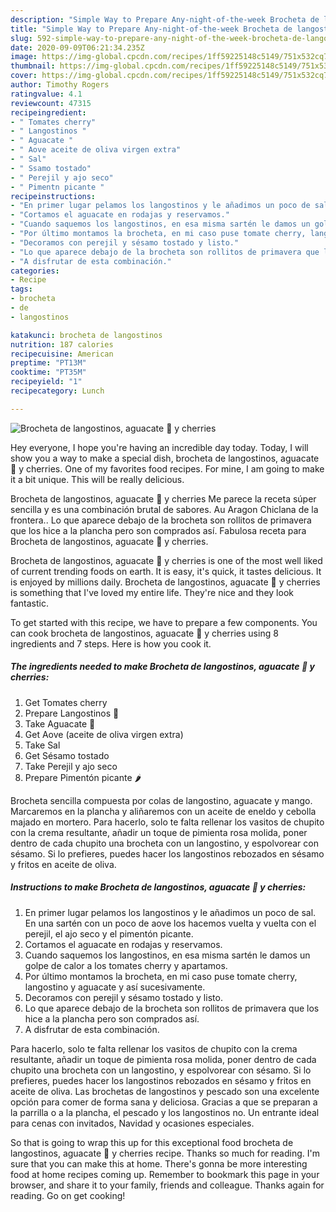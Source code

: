 ```yaml
---
description: "Simple Way to Prepare Any-night-of-the-week Brocheta de langostinos, aguacate 🥑 y cherries"
title: "Simple Way to Prepare Any-night-of-the-week Brocheta de langostinos, aguacate 🥑 y cherries"
slug: 592-simple-way-to-prepare-any-night-of-the-week-brocheta-de-langostinos-aguacate-y-cherries
date: 2020-09-09T06:21:34.235Z
image: https://img-global.cpcdn.com/recipes/1ff59225148c5149/751x532cq70/brocheta-de-langostinos-aguacate-🥑-y-cherries-foto-principal.jpg
thumbnail: https://img-global.cpcdn.com/recipes/1ff59225148c5149/751x532cq70/brocheta-de-langostinos-aguacate-🥑-y-cherries-foto-principal.jpg
cover: https://img-global.cpcdn.com/recipes/1ff59225148c5149/751x532cq70/brocheta-de-langostinos-aguacate-🥑-y-cherries-foto-principal.jpg
author: Timothy Rogers
ratingvalue: 4.1
reviewcount: 47315
recipeingredient:
- " Tomates cherry"
- " Langostinos "
- " Aguacate "
- " Aove aceite de oliva virgen extra"
- " Sal"
- " Ssamo tostado"
- " Perejil y ajo seco"
- " Pimentn picante "
recipeinstructions:
- "En primer lugar pelamos los langostinos y le añadimos un poco de sal. En una sartén con un poco de aove los hacemos vuelta y vuelta con el perejil, el ajo seco y el pimentón picante."
- "Cortamos el aguacate en rodajas y reservamos."
- "Cuando saquemos los langostinos, en esa misma sartén le damos un golpe de calor a los tomates cherry y apartamos."
- "Por último montamos la brocheta, en mi caso puse tomate cherry, langostino y aguacate y así sucesivamente."
- "Decoramos con perejil y sésamo tostado y listo."
- "Lo que aparece debajo de la brocheta son rollitos de primavera que los hice a la plancha pero son comprados así."
- "A disfrutar de esta combinación."
categories:
- Recipe
tags:
- brocheta
- de
- langostinos

katakunci: brocheta de langostinos 
nutrition: 187 calories
recipecuisine: American
preptime: "PT13M"
cooktime: "PT35M"
recipeyield: "1"
recipecategory: Lunch

---
```



![Brocheta de langostinos, aguacate 🥑 y cherries](https://img-global.cpcdn.com/recipes/1ff59225148c5149/751x532cq70/brocheta-de-langostinos-aguacate-🥑-y-cherries-foto-principal.jpg)

Hey everyone, I hope you're having an incredible day today. Today, I will show you a way to make a special dish, brocheta de langostinos, aguacate 🥑 y cherries. One of my favorites food recipes. For mine, I am going to make it a bit unique. This will be really delicious.

Brocheta de langostinos, aguacate 🥑 y cherries Me parece la receta súper sencilla y es una combinación brutal de sabores. Au Aragon Chiclana de la frontera.. Lo que aparece debajo de la brocheta son rollitos de primavera que los hice a la plancha pero son comprados así. Fabulosa receta para Brocheta de langostinos, aguacate 🥑 y cherries.

Brocheta de langostinos, aguacate 🥑 y cherries is one of the most well liked of current trending foods on earth. It is easy, it's quick, it tastes delicious. It is enjoyed by millions daily. Brocheta de langostinos, aguacate 🥑 y cherries is something that I've loved my entire life. They're nice and they look fantastic.


To get started with this recipe, we have to prepare a few components. You can cook brocheta de langostinos, aguacate 🥑 y cherries using 8 ingredients and 7 steps. Here is how you cook it.

<!--inarticleads1-->

##### The ingredients needed to make Brocheta de langostinos, aguacate 🥑 y cherries:

1. Get  Tomates cherry
1. Prepare  Langostinos 🍤
1. Take  Aguacate 🥑
1. Get  Aove (aceite de oliva virgen extra)
1. Take  Sal
1. Get  Sésamo tostado
1. Take  Perejil y ajo seco
1. Prepare  Pimentón picante 🌶


Brocheta sencilla compuesta por colas de langostino, aguacate y mango. Marcaremos en la plancha y aliñaremos con un aceite de eneldo y cebolla majado en mortero. Para hacerlo, solo te falta rellenar los vasitos de chupito con la crema resultante, añadir un toque de pimienta rosa molida, poner dentro de cada chupito una brocheta con un langostino, y espolvorear con sésamo. Si lo prefieres, puedes hacer los langostinos rebozados en sésamo y fritos en aceite de oliva. 

<!--inarticleads2-->

##### Instructions to make Brocheta de langostinos, aguacate 🥑 y cherries:

1. En primer lugar pelamos los langostinos y le añadimos un poco de sal. En una sartén con un poco de aove los hacemos vuelta y vuelta con el perejil, el ajo seco y el pimentón picante.
1. Cortamos el aguacate en rodajas y reservamos.
1. Cuando saquemos los langostinos, en esa misma sartén le damos un golpe de calor a los tomates cherry y apartamos.
1. Por último montamos la brocheta, en mi caso puse tomate cherry, langostino y aguacate y así sucesivamente.
1. Decoramos con perejil y sésamo tostado y listo.
1. Lo que aparece debajo de la brocheta son rollitos de primavera que los hice a la plancha pero son comprados así.
1. A disfrutar de esta combinación.


Para hacerlo, solo te falta rellenar los vasitos de chupito con la crema resultante, añadir un toque de pimienta rosa molida, poner dentro de cada chupito una brocheta con un langostino, y espolvorear con sésamo. Si lo prefieres, puedes hacer los langostinos rebozados en sésamo y fritos en aceite de oliva. Las brochetas de langostinos y pescado son una excelente opción para comer de forma sana y deliciosa. Gracias a que se preparan a la parrilla o a la plancha, el pescado y los langostinos no. Un entrante ideal para cenas con invitados, Navidad y ocasiones especiales. 

So that is going to wrap this up for this exceptional food brocheta de langostinos, aguacate 🥑 y cherries recipe. Thanks so much for reading. I'm sure that you can make this at home. There's gonna be more interesting food at home recipes coming up. Remember to bookmark this page in your browser, and share it to your family, friends and colleague. Thanks again for reading. Go on get cooking!
